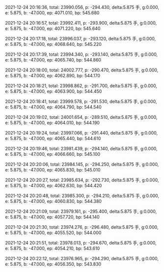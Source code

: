 2021-12-24 20:16:36, total: 23990.056, p: -294.430, delta:5.875 手, g:0.000, e: 5.875, b: -47.000, ep: 4071.010, bp: 545.680

2021-12-24 20:16:57, total: 23992.411, p: -293.900, delta:5.875 手, g:0.000, e: 5.875, b: -47.000, ep: 4071.220, bp: 545.640

2021-12-24 20:17:18, total: 23996.037, p: -293.120, delta:5.875 手, g:0.000, e: 5.875, b: -47.000, ep: 4068.640, bp: 545.220

2021-12-24 20:17:39, total: 23994.340, p: -293.140, delta:5.875 手, g:0.000, e: 5.875, b: -47.000, ep: 4065.740, bp: 544.860

2021-12-24 20:18:00, total: 24002.777, p: -290.470, delta:5.875 手, g:0.000, e: 5.875, b: -47.000, ep: 4062.890, bp: 544.170

2021-12-24 20:18:21, total: 23998.862, p: -291.700, delta:5.875 手, g:0.000, e: 5.875, b: -47.000, ep: 4063.900, bp: 544.450

2021-12-24 20:18:41, total: 23999.578, p: -291.530, delta:5.875 手, g:0.000, e: 5.875, b: -47.000, ep: 4064.790, bp: 544.540

2021-12-24 20:19:02, total: 24001.654, p: -289.510, delta:5.875 手, g:0.000, e: 5.875, b: -47.000, ep: 4064.010, bp: 544.190

2021-12-24 20:19:24, total: 23997.066, p: -291.440, delta:5.875 手, g:0.000, e: 5.875, b: -47.000, ep: 4065.440, bp: 544.610

2021-12-24 20:19:46, total: 23981.439, p: -294.140, delta:5.875 手, g:0.000, e: 5.875, b: -47.000, ep: 4066.660, bp: 545.100

2021-12-24 20:20:06, total: 23984.145, p: -294.250, delta:5.875 手, g:0.000, e: 5.875, b: -47.000, ep: 4065.830, bp: 545.010

2021-12-24 20:20:27, total: 23985.634, p: -292.730, delta:5.875 手, g:0.000, e: 5.875, b: -47.000, ep: 4062.630, bp: 544.420

2021-12-24 20:20:48, total: 23985.300, p: -294.210, delta:5.875 手, g:0.000, e: 5.875, b: -47.000, ep: 4060.830, bp: 544.380

2021-12-24 20:21:09, total: 23979.161, p: -295.400, delta:5.875 手, g:0.000, e: 5.875, b: -47.000, ep: 4057.720, bp: 544.140

2021-12-24 20:21:30, total: 23974.276, p: -296.480, delta:5.875 手, g:0.000, e: 5.875, b: -47.000, ep: 4055.520, bp: 544.000

2021-12-24 20:21:51, total: 23978.013, p: -294.670, delta:5.875 手, g:0.000, e: 5.875, b: -47.000, ep: 4054.210, bp: 543.610

2021-12-24 20:22:12, total: 23976.965, p: -294.290, delta:5.875 手, g:0.000, e: 5.875, b: -47.000, ep: 4056.350, bp: 543.830